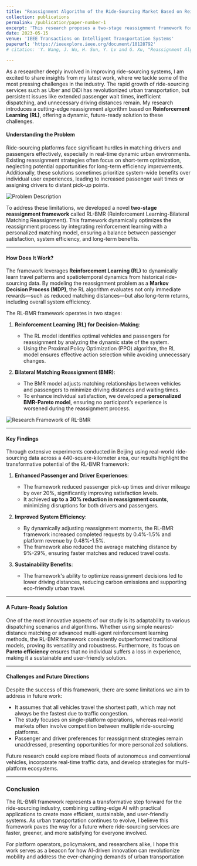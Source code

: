 ```yaml
---
title: "Reassignment Algorithm of the Ride-Sourcing Market Based on Reinforcement Learning"
collection: publications
permalink: /publication/paper-number-1
excerpt: 'This research proposes a two-stage reassignment framework for ride-sourcing markets, integrating a reinforcement learning algorithm and a bilateral matching model, which has been demonstrated to enhance passenger experience, reduce driving costs, and contribute to eco-friendly travel by learning passenger travel patterns and adjusting vehicle reassignment timings.'
date: 2023-05-15
venue: 'IEEE Transactions on Intelligent Transportation Systems'
paperurl: 'https://ieeexplore.ieee.org/document/10128792'
# citation: 'Y. Wang, J. Wu, H. Sun, Y. Lv and G. Xu, "Reassignment Algorithm of the Ride-Sourcing Market Based on Reinforcement Learning," in IEEE Transactions on Intelligent Transportation Systems, doi: 10.1109/TITS.2023.3274636.'

---
```


As a researcher deeply involved in improving ride-sourcing systems, I am excited to share insights from my latest work, where we tackle some of the most pressing challenges in the industry. The rapid growth of ride-sourcing services such as Uber and DiDi has revolutionized urban transportation, but persistent issues like extended passenger wait times, inefficient dispatching, and unnecessary driving distances remain. My research introduces a cutting-edge reassignment algorithm based on **Reinforcement Learning (RL)**, offering a dynamic, future-ready solution to these challenges.

#### **Understanding the Problem**
Ride-sourcing platforms face significant hurdles in matching drivers and passengers effectively, especially in real-time dynamic urban environments. Existing reassignment strategies often focus on short-term optimization, neglecting potential opportunities for long-term efficiency improvements. Additionally, these solutions sometimes prioritize system-wide benefits over individual user experiences, leading to increased passenger wait times or assigning drivers to distant pick-up points.

![Problem Description](/images/problem-background.png)

To address these limitations, we developed a novel **two-stage reassignment framework** called RL-BMR (Reinforcement Learning-Bilateral Matching Reassignment). This framework dynamically optimizes the reassignment process by integrating reinforcement learning with a personalized matching model, ensuring a balance between passenger satisfaction, system efficiency, and long-term benefits.

---

#### **How Does It Work?**
The framework leverages **Reinforcement Learning (RL)** to dynamically learn travel patterns and spatiotemporal dynamics from historical ride-sourcing data. By modeling the reassignment problem as a **Markov Decision Process (MDP)**, the RL algorithm evaluates not only immediate rewards—such as reduced matching distances—but also long-term returns, including overall system efficiency.

The RL-BMR framework operates in two stages:
1. **Reinforcement Learning (RL) for Decision-Making**:
   - The RL model identifies optimal vehicles and passengers for reassignment by analyzing the dynamic state of the system.
   - Using the Proximal Policy Optimization (PPO) algorithm, the RL model ensures effective action selection while avoiding unnecessary changes.

2. **Bilateral Matching Reassignment (BMR)**:
   - The BMR model adjusts matching relationships between vehicles and passengers to minimize driving distances and waiting times.
   - To enhance individual satisfaction, we developed a **personalized BMR-Pareto model**, ensuring no participant’s experience is worsened during the reassignment process.

![Research Framework of RL-BMR](/images/research-framework.png)

---

#### **Key Findings**
Through extensive experiments conducted in Beijing using real-world ride-sourcing data across a 440-square-kilometer area, our results highlight the transformative potential of the RL-BMR framework:

1. **Enhanced Passenger and Driver Experiences**:
   - The framework reduced passenger pick-up times and driver mileage by over 20%, significantly improving satisfaction levels.
   - It achieved **up to a 30% reduction in reassignment counts**, minimizing disruptions for both drivers and passengers.

2. **Improved System Efficiency**:
   - By dynamically adjusting reassignment moments, the RL-BMR framework increased completed requests by 0.4%-1.5% and platform revenue by 0.48%-1.5%.
   - The framework also reduced the average matching distance by 9%-29%, ensuring faster matches and reduced travel costs.

3. **Sustainability Benefits**:
   - The framework's ability to optimize reassignment decisions led to lower driving distances, reducing carbon emissions and supporting eco-friendly urban travel.

---

#### **A Future-Ready Solution**
One of the most innovative aspects of our study is its adaptability to various dispatching scenarios and algorithms. Whether using simple nearest-distance matching or advanced multi-agent reinforcement learning methods, the RL-BMR framework consistently outperformed traditional models, proving its versatility and robustness. Furthermore, its focus on **Pareto efficiency** ensures that no individual suffers a loss in experience, making it a sustainable and user-friendly solution.

---

#### **Challenges and Future Directions**
Despite the success of this framework, there are some limitations we aim to address in future work:
- It assumes that all vehicles travel the shortest path, which may not always be the fastest due to traffic congestion.
- The study focuses on single-platform operations, whereas real-world markets often involve competition between multiple ride-sourcing platforms.
- Passenger and driver preferences for reassignment strategies remain unaddressed, presenting opportunities for more personalized solutions.

Future research could explore mixed fleets of autonomous and conventional vehicles, incorporate real-time traffic data, and develop strategies for multi-platform ecosystems.

---

### **Conclusion**

The RL-BMR framework represents a transformative step forward for the ride-sourcing industry, combining cutting-edge AI with practical applications to create more efficient, sustainable, and user-friendly systems. As urban transportation continues to evolve, I believe this framework paves the way for a future where ride-sourcing services are faster, greener, and more satisfying for everyone involved.

For platform operators, policymakers, and researchers alike, I hope this work serves as a beacon for how AI-driven innovation can revolutionize mobility and address the ever-changing demands of urban transportation

<!-- [Download paper here](https://ieeexplore.ieee.org/document/10128792) -->